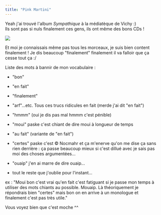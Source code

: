 ```yaml
---
title: "Pink Martini"
---
```


Yeah j'ai trouvé l'album _Sympathique_ à la médiatèque de Vichy :)  
Ils sont pas si nuls finalement ces gens, ils ont même des bons CDs !  

  
![](http://static.cyprio.net/wtf/old_pics/sympathique.jpg)

  
Et moi je connaissais même pas tous les morceaux, je suis bien content
finalement ! Je dis beaucoup "finalement" finalement il va falloir que ça
cesse tout ça :/

Liste des mots à bannir de mon vocabulaire :  

* "bon"   

* "en fait"   

* "finalement"   

* "arf"...etc. Tous ces trucs ridicules en fait (merde j'ai dit "en fait")   

* "hmmm" (oui je dis pas mal hmmm c'est pénible)   

* "moui" paske c'est chiant de dire moui à longueur de temps   

* "au fait" (variante de "en fait")   

* "certes" paske c'est © Nocmahr et ça m'enerve qu'on me dise ça sans rien derrière : ça passe beaucoup mieux si c'est dillué avec je sais pas moi des choses argumentées...   

* "ouaip" j'en ai marre de dire ouaip...   

* tout le reste que j'oublie pour l'instant...

ex : "Moui bon c'est vrai qu'en fait c'est fatiguant si je passe mon temps à
utiliser des mots chiants au possible. Mouaip. Là théoriquement je répondrais
bien "certes" mais bon on en arrive à un monologue et finalement c'est pas
très utile."

Vous voyez bien que c'est moche ^^

